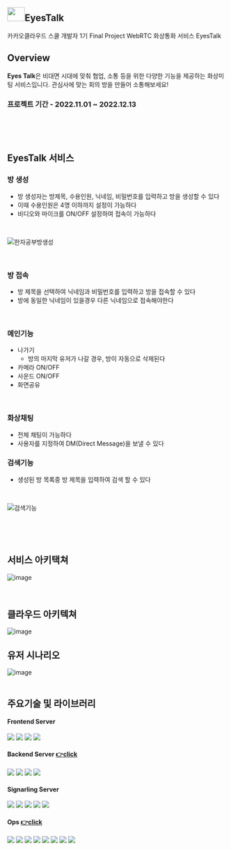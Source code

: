 
## <img src="https://user-images.githubusercontent.com/88971743/206074262-c3559894-daa4-4879-b707-3c61a37548d5.png" width="40px" height="32px">EyesTalk
카카오클라우드 스쿨 개발자 1기 Final Project
WebRTC 화상통화 서비스 EyesTalk

## Overview
**Eyes Talk**은 비대면 시대에 맞춰 협업, 소통 등을 위한 다양한 기능을 제공하는 화상미팅 서비스입니다. 관심사에 맞는 회의 방을 만들어 소통해보세요!

### 프로젝트 기간 - 2022.11.01 ~ 2022.12.13
<br>
<br>
<br>

## EyesTalk 서비스 
### 방 생성
- 방 생성자는 방제목, 수용인원, 닉네임, 비밀번호를 입력하고 방을 생성할 수 있다
- 이때 수용인원은 4명 이하까지 설정이 가능하다
- 비디오와 마이크를 ON/OFF 설정하여 접속이 가능하다
<br>

![한자공부방생성](https://user-images.githubusercontent.com/73453283/205802622-0f3a8072-fdf0-42c6-a0c9-e678984abc3f.gif)

<br>

### 방 접속
- 방 제목을 선택하여 닉네임과 비밀번호를 입력하고 방을 접속할 수 있다
- 방에 동일한 닉네임이 있을경우 다른 닉네임으로 접속해야한다

<br>

### 메인기능
- 나가기
  - 방의 마지막 유저가 나갈 경우, 방이 자동으로 삭제된다
- 카메라 ON/OFF
- 사운드 ON/OFF
- 화면공유

<br>

### 화상채팅
- 전체 채팅이 가능하다
- 사용자를 지정하여 DM(Direct Message)을 보낼 수 있다


### 검색기능
- 생성된 방 목록중 방 제목을 입력하여 검색 할 수 있다
<br>

![검색기능](https://user-images.githubusercontent.com/73453283/205800531-1b77adab-a221-47f2-886a-219df6d15235.gif)
<br>

<br>
<br>
<br>

## 서비스 아키택쳐
![image](https://user-images.githubusercontent.com/73453283/206053042-111d4ef5-ed29-408b-8037-224a2d9319b2.png)

<br>

## 클라우드 아키텍쳐
![image](https://user-images.githubusercontent.com/73453283/206058652-2d2d6726-3461-4fd5-b6ab-94778d82ecbe.png)
<br>

## 유저 시나리오
![image](https://user-images.githubusercontent.com/73453283/206053395-d6f99e0c-e5b0-4949-b9c3-8deafa2afd24.png)
<br>
<br>

## 주요기술 및 라이브러리
#### Frontend Server
<img src="https://img.shields.io/badge/javascript-F7DF1E?style=flat-square&logo=javascript&logoColor=black"/> <img src="https://img.shields.io/badge/react-61DAFB?style=flat-square&logo=react&logoColor=black"/> <img src="https://img.shields.io/badge/WebRTC-007396?style=flat-square&logo=webrtc&logoColor=white"/> <img src="https://img.shields.io/badge/Socket.Io-010101?style=flat-square&logo=Socket.IO&logoColor=white"/>

#### Backend Server [👉click](https://github.com/muji-StudyRoom/spring-back)
<img src="https://img.shields.io/badge/springboot-6DB33F?style=flat-square&logo=SpringBoot&logoColor=white"/> <img src="https://img.shields.io/badge/Swagger:3.0-47A248?style=flat-square&logo=Swagger&logoColor=white"/> <img src="https://img.shields.io/badge/JPA-F05032?style=flat-square&logoColor=white"> <img src="https://img.shields.io/badge/MariaDB-007396?style=flat-square&logo=mariadb&logoColor=white"/> 

#### Signarling Server 
<img src="https://img.shields.io/badge/python-3776AB?style=flat-square&logo=python&logoColor=white"> <img src="https://img.shields.io/badge/flask-000000?style=flat-square&logo=flask&logoColor=white"> <img src="https://img.shields.io/badge/Redis-F80000?style=flat-square&logo=Redis&logoColor=white"> <img src="https://img.shields.io/badge/Socket.Io-010101?style=flat-square&logo=Socket.IO&logoColor=white"/> <img src="https://img.shields.io/badge/Elasticsearch-7952B3?style=flat-square&logo=Elasticsearch&logoColor=white"/>

#### Ops   [👉click](https://github.com/muji-StudyRoom/eyestalk-manifest)
<img src="https://img.shields.io/badge/Docker-2CA5E0?style=flat-square&logo=docker&logoColor=white"/> <img src="https://img.shields.io/badge/GitHub_Actions-2088FF?style=flat-square&logo=github-actions&logoColor=white"/> <img src="https://img.shields.io/badge/Kustomize-007396?style=flat-square&logo=#FF9900&logoColor=white"/> <img src="https://img.shields.io/badge/ArgoCD-EF7B4D?style=flat-square&logo=Argo&logoColor=white"/> <img src="https://img.shields.io/badge/Amazon CloudWatch-FF4F8B?style=flat-square&logo=Amazon CloudWatch&logoColor=white"/> <img src="https://img.shields.io/badge/Amazon EKS-000000?style=flat-square&logo=Amazon-EKS&logoColor=white"/> <img src="https://img.shields.io/badge/Amazon ECS-FF9900?style=flat-square&logo=Amazon ECS&logoColor=white"/> <img src="https://img.shields.io/badge/Kibana-7952B3?style=flat-square&logo=Kibana&logoColor=white"/> 


